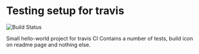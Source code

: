 # Testing setup for travis

![Build Status](https://travis-ci.org/ppopoff/hello-travis.svg?branch=master)

Small hello-world project for travis CI
Contains a number of tests, build icon on readme page and nothing else.
